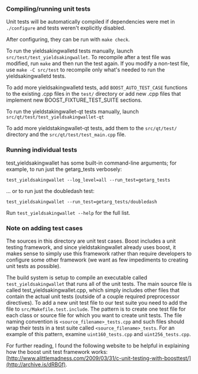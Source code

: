 ### Compiling/running unit tests

Unit tests will be automatically compiled if dependencies were met in `./configure`
and tests weren't explicitly disabled.

After configuring, they can be run with `make check`.

To run the yieldsakingwalletd tests manually, launch `src/test/test_yieldsakingwallet`. To recompile
after a test file was modified, run `make` and then run the test again. If you
modify a non-test file, use `make -C src/test` to recompile only what's needed
to run the yieldsakingwalletd tests.

To add more yieldsakingwalletd tests, add `BOOST_AUTO_TEST_CASE` functions to the existing
.cpp files in the `test/` directory or add new .cpp files that
implement new BOOST_FIXTURE_TEST_SUITE sections.

To run the yieldstakingwallet-qt tests manually, launch `src/qt/test/test_yieldsakingwallet-qt`

To add more yieldstakingwallet-qt tests, add them to the `src/qt/test/` directory and
the `src/qt/test/test_main.cpp` file.

### Running individual tests

test_yieldsakingwallet has some built-in command-line arguments; for
example, to run just the getarg_tests verbosely:

    test_yieldsakingwallet --log_level=all --run_test=getarg_tests

... or to run just the doubledash test:

    test_yieldsakingwallet --run_test=getarg_tests/doubledash

Run `test_yieldsakingwallet --help` for the full list.

### Note on adding test cases

The sources in this directory are unit test cases.  Boost includes a
unit testing framework, and since yieldstakingwallet already uses boost, it makes
sense to simply use this framework rather than require developers to
configure some other framework (we want as few impediments to creating
unit tests as possible).

The build system is setup to compile an executable called `test_yieldsakingwallet`
that runs all of the unit tests.  The main source file is called
test_yieldsakingwallet.cpp, which simply includes other files that contain the
actual unit tests (outside of a couple required preprocessor
directives). To add a new unit test file to our test suite you need
to add the file to `src/Makefile.test.include`. The pattern is to
create one test file for each class or source file for which you want
to create unit tests.  The file naming convention is
`<source_filename>_tests.cpp` and such files should wrap their tests
in a test suite called `<source_filename>_tests`.  For an example of
this pattern, examine `uint160_tests.cpp` and `uint256_tests.cpp`.

For further reading, I found the following website to be helpful in
explaining how the boost unit test framework works:
[http://www.alittlemadness.com/2009/03/31/c-unit-testing-with-boosttest/](http://archive.is/dRBGf).
